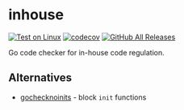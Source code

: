 # inhouse

[![Test on Linux](https://github.com/tomodian/inhouse/actions/workflows/test.linux.yml/badge.svg)](https://github.com/tomodian/inhouse/actions/workflows/test.linux.yml)
[![codecov](https://codecov.io/gh/tomodian/inhouse/branch/develop/graph/badge.svg?token=F6I2NFUK45)](https://codecov.io/gh/tomodian/inhouse)
[![GitHub All Releases](https://img.shields.io/github/downloads/tomodian/inhouse/total?style=social)](https://github.com/tomodian/inhouse/releases)

Go code checker for in-house code regulation.

## Alternatives

- [gochecknoinits](https://github.com/leighmcculloch/gochecknoinits) - block `init` functions

